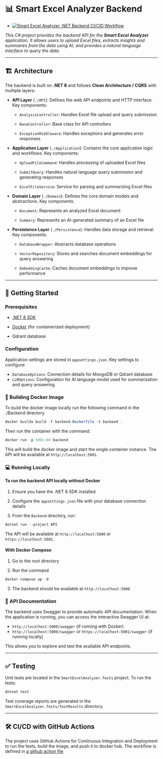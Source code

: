 # 📊 Smart Excel Analyzer Backend

- [![Smart Excel Analyzer .NET Backend CI/CID Workflow](https://github.com/cwmasonRollTide/SmartExcelAnalyzer/actions/workflows/backend-workflow.yml/badge.svg)](https://github.com/cwmasonRollTide/SmartExcelAnalyzer/actions/workflows/backend-workflow.yml)

*This C# project provides the backend API for the **Smart Excel Analyzer** application. It allows users to upload Excel files, extracts insights and summaries from the data using AI, and provides a natural language interface to query the data.*

---

## 🏗️ Architecture

The backend is built on **.NET 8** and follows **Clean Architecture / CQRS** with multiple layers:

- **API Layer** (`./API`): Defines the web API endpoints and HTTP interface. Key components:

  - `AnalysisController`: Handles Excel file upload and query submission

  - `BaseController`: Base class for API controllers

  - `ExceptionMiddleware`: Handles exceptions and generates error responses

- **Application Layer** (`./Application`): Contains the core application logic and workflows. Key components:  

  - `UploadFileCommand`: Handles processing of uploaded Excel files

  - `SubmitQuery`: Handles natural language query submission and generating responses

  - `ExcelFileService`: Service for parsing and summarizing Excel files

- **Domain Layer** (`./Domain`): Defines the core domain models and abstractions. Key components:

  - `Document`: Represents an analyzed Excel document

  - `Summary`: Represents an AI-generated summary of an Excel file

- **Persistence Layer** (`./Persistence`): Handles data storage and retrieval. Key components:

  - `DatabaseWrapper`: Abstracts database operations

  - `VectorRepository`: Stores and searches document embeddings for query answering

  - `EmbeddingCache`: Caches document embeddings to improve performance

---

## 🚀 Getting Started

### Prerequisites

- [.NET 8 SDK](https://dotnet.microsoft.com/download/dotnet/8.0)

- [Docker](https://www.docker.com/products/docker-desktop) (for containerized deployment)

- Qdrant database

### Configuration

Application settings are stored in `appsettings.json`. Key settings to configure:

- `DatabaseOptions`: Connection details for MongoDB or Qdrant database
- `LLMOptions`: Configuration for AI language model used for summarization and query answering

### 🐳 Building Docker Image

To build the docker image locally run the following command in the ./Backend directory

```powershell
docker buildx build -f backend.Dockerfile -t backend .
```

Then run the container with the command:

```powershell
docker run -p 5001:80 backend
```

This will build the docker image and start the single container instance. The API will be available at `http://localhost:5001`.

### 💻 Running Locally

#### To run the backend API locally without Docker

1. Ensure you have the .NET 8 SDK installed

2. Configure the `appsettings.json` file with your database connection details

3. From the `Backend` directory, run:

```powershell
dotnet run --project API
```

The API will be available at `http://localhost:5000` or `https://localhost:5001`.

#### With Docker Compose

1. Go to the root directory

2. Run the command

```powershell
docker compose up -d
```

3. The backend should be available at `http://localhost:5000`

### 📄 API Documentation

The backend uses Swagger to provide automatic API documentation. When the application is running, you can access the interactive Swagger UI at:

- `http://localhost:5000/swagger` (if running with Docker)
- `http://localhost:5000/swagger` or `https://localhost:5001/swagger` (if running locally)

This allows you to explore and test the available API endpoints.

---

## ✅ Testing

Unit tests are located in the `SmartExcelAnalyzer.Tests` project. To run the tests:

```powershell
dotnet test
```

Test coverage reports are generated in the `SmartExcelAnalyzer.Tests/TestResults` directory.

---

## 🛠️ CI/CD with GitHub Actions

The project uses GitHub Actions for Continuous Integration and Deployment to run the tests, build the image, and push it to docker hub. 
The workflow is defined in [a github action file](../.github/workflows/backend-workflow.yml)
